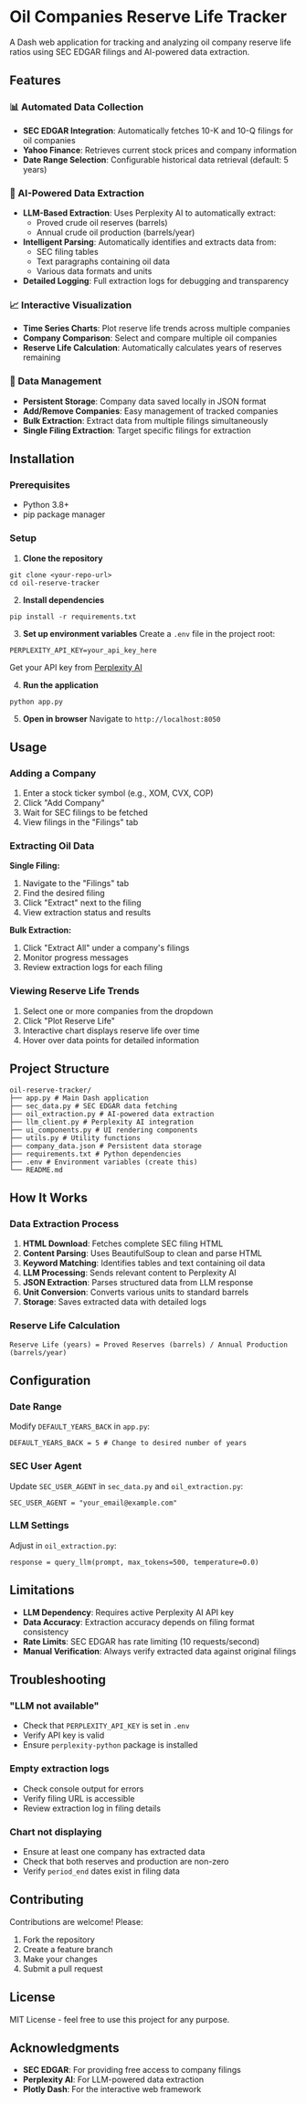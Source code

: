 # Oil Companies Reserve Life Tracker

A Dash web application for tracking and analyzing oil company reserve life ratios using SEC EDGAR filings and AI-powered data extraction.

## Features

### 📊 Automated Data Collection
- **SEC EDGAR Integration**: Automatically fetches 10-K and 10-Q filings for oil companies
- **Yahoo Finance**: Retrieves current stock prices and company information
- **Date Range Selection**: Configurable historical data retrieval (default: 5 years)

### 🤖 AI-Powered Data Extraction
- **LLM-Based Extraction**: Uses Perplexity AI to automatically extract:
  - Proved crude oil reserves (barrels)
  - Annual crude oil production (barrels/year)
- **Intelligent Parsing**: Automatically identifies and extracts data from:
  - SEC filing tables
  - Text paragraphs containing oil data
  - Various data formats and units
- **Detailed Logging**: Full extraction logs for debugging and transparency

### 📈 Interactive Visualization
- **Time Series Charts**: Plot reserve life trends across multiple companies
- **Company Comparison**: Select and compare multiple oil companies
- **Reserve Life Calculation**: Automatically calculates years of reserves remaining

### 💾 Data Management
- **Persistent Storage**: Company data saved locally in JSON format
- **Add/Remove Companies**: Easy management of tracked companies
- **Bulk Extraction**: Extract data from multiple filings simultaneously
- **Single Filing Extraction**: Target specific filings for extraction

## Installation

### Prerequisites
- Python 3.8+
- pip package manager

### Setup

1. **Clone the repository**
```console
git clone <your-repo-url>
cd oil-reserve-tracker
```

2. **Install dependencies**
```console
pip install -r requirements.txt
```

3. **Set up environment variables**
Create a `.env` file in the project root:
```console
PERPLEXITY_API_KEY=your_api_key_here
```

Get your API key from [Perplexity AI](https://www.perplexity.ai/)

4. **Run the application**
```console
python app.py
```

5. **Open in browser**
Navigate to `http://localhost:8050`

## Usage

### Adding a Company

1. Enter a stock ticker symbol (e.g., XOM, CVX, COP)
2. Click "Add Company"
3. Wait for SEC filings to be fetched
4. View filings in the "Filings" tab

### Extracting Oil Data

**Single Filing:**
1. Navigate to the "Filings" tab
2. Find the desired filing
3. Click "Extract" next to the filing
4. View extraction status and results

**Bulk Extraction:**
1. Click "Extract All" under a company's filings
2. Monitor progress messages
3. Review extraction logs for each filing

### Viewing Reserve Life Trends

1. Select one or more companies from the dropdown
2. Click "Plot Reserve Life"
3. Interactive chart displays reserve life over time
4. Hover over data points for detailed information

## Project Structure
```console
oil-reserve-tracker/
├── app.py # Main Dash application
├── sec_data.py # SEC EDGAR data fetching
├── oil_extraction.py # AI-powered data extraction
├── llm_client.py # Perplexity AI integration
├── ui_components.py # UI rendering components
├── utils.py # Utility functions
├── company_data.json # Persistent data storage
├── requirements.txt # Python dependencies
├── .env # Environment variables (create this)
└── README.md
```

## How It Works

### Data Extraction Process

1. **HTML Download**: Fetches complete SEC filing HTML
2. **Content Parsing**: Uses BeautifulSoup to clean and parse HTML
3. **Keyword Matching**: Identifies tables and text containing oil data
4. **LLM Processing**: Sends relevant content to Perplexity AI
5. **JSON Extraction**: Parses structured data from LLM response
6. **Unit Conversion**: Converts various units to standard barrels
7. **Storage**: Saves extracted data with detailed logs

### Reserve Life Calculation
```console
Reserve Life (years) = Proved Reserves (barrels) / Annual Production (barrels/year)
```

## Configuration

### Date Range
Modify `DEFAULT_YEARS_BACK` in `app.py`:

```console
DEFAULT_YEARS_BACK = 5 # Change to desired number of years
```

### SEC User Agent
Update `SEC_USER_AGENT` in `sec_data.py` and `oil_extraction.py`:

```console
SEC_USER_AGENT = "your_email@example.com"
```

### LLM Settings
Adjust in `oil_extraction.py`:

```console
response = query_llm(prompt, max_tokens=500, temperature=0.0)
```

## Limitations

- **LLM Dependency**: Requires active Perplexity AI API key
- **Data Accuracy**: Extraction accuracy depends on filing format consistency
- **Rate Limits**: SEC EDGAR has rate limiting (10 requests/second)
- **Manual Verification**: Always verify extracted data against original filings

## Troubleshooting

### "LLM not available"
- Check that `PERPLEXITY_API_KEY` is set in `.env`
- Verify API key is valid
- Ensure `perplexity-python` package is installed

### Empty extraction logs
- Check console output for errors
- Verify filing URL is accessible
- Review extraction log in filing details

### Chart not displaying
- Ensure at least one company has extracted data
- Check that both reserves and production are non-zero
- Verify `period_end` dates exist in filing data

## Contributing

Contributions are welcome! Please:
1. Fork the repository
2. Create a feature branch
3. Make your changes
4. Submit a pull request

## License

MIT License - feel free to use this project for any purpose.

## Acknowledgments

- **SEC EDGAR**: For providing free access to company filings
- **Perplexity AI**: For LLM-powered data extraction
- **Plotly Dash**: For the interactive web framework